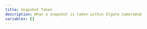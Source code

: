 ```yaml
---
title: Snapshot Taken
description: Whan a snapshot is taken within Elgato CameraHub
variables: []
---
```

